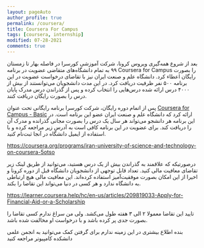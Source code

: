 ```yaml
---
layout: pageAuto
author_profile: true
permalink: /coursera/
title: Coursera For Campus
tags: [coursera, internship]
modified: 07-28-2021
comments: true
---
```

بعد از شروع همه‌گیری ویروس کرونا، شرکت آموزشی کورسرا در فاصله بهار تا زمستان ۹۹ به تمام دانشگاه‌های متقاضی عضویت در برنامه Coursera for Campus 
را بصورت رایگان اعطاء کرد. دانشگاه علم و صنعت ایران نیز با تقاضای درخواست عضویت در این برنامه ۵۰۰ نفر ظرفیت دریافت کرد. در این مدت دانشجویان می‌توانستند از بیش از ۴۰۰۰ درس ارائه شده درس‌هایی را انتخاب کرده و پس از گذراندن درس مدرک پایان درس را بصورت رایگان دریافت کنند.

پس از اتمام دوره رایگان، شرکت کورسرا برنامه رایگانی تحت عنوان <a href="https://www.coursera.org/campus/compare-plans/">Coursera for Campus - Basic</a> ارائه کرد که دانشگاه علم و صنعت ایران عضو این برنامه است. در این برنامه هر دانشجو می‌تواند هر سال یک درس را بصورت مجانی گذرانده و مدرک آن را دریافت کند. برای عضویت در این برنامه کافی است به آدرس زیر مراجعه کرده و با استفاده از ایمیل دانشگاه در آنجا ثبت‌نام کنید.

https://coursera.org/programs/iran-university-of-science-and-technology-on-coursera-5otso

درصورتیکه که علاقمند به گذراندن بیش از یک درس هستید، می‌توانید از طریق لینک زیر تقاضای معافیت مالی کنید. تعداد قابل توجهی از دانشجویان دانشگاه قبل از دوره کرونا و اخیرا از این امکان بصورت موفقیت‌آمیز استفاده کرده‌اند. این معافیت مالی هیچ ارتباطی به دانشگاه ندارد و هر کسی در دنیا می‌تواند این تقاضا را بکند.

https://learner.coursera.help/hc/en-us/articles/209819033-Apply-for-Financial-Aid-or-a-Scholarship

تایید این تقاضا معمولا ۲ الی ۳ هفته طول می‌کشد. ولی من سراغ ندارم کسی تقاضا را بصورت جدی پر کرده باشد و با درخواست او مخالفت شده باشد.

بنده اطلاع بیشتری در این زمینه ندارم
برای گرفتن کمک می‌توانید به انجمن علمی دانشکده کامپیوتر مراجعه کنید
